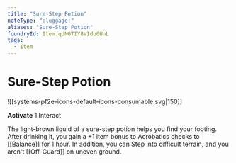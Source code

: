 ```yaml
---
title: "Sure-Step Potion"
noteType: ":luggage:"
aliases: "Sure-Step Potion"
foundryId: Item.qUNGTIY8VIdo0UnL
tags:
  - Item
---
```


# Sure-Step Potion
![[systems-pf2e-icons-default-icons-consumable.svg|150]]

**Activate** 1 Interact

The light-brown liquid of a sure-step potion helps you find your footing. After drinking it, you gain a +1 item bonus to Acrobatics checks to [[Balance]] for 1 hour. In addition, you can Step into difficult terrain, and you aren't [[Off-Guard]] on uneven ground.

